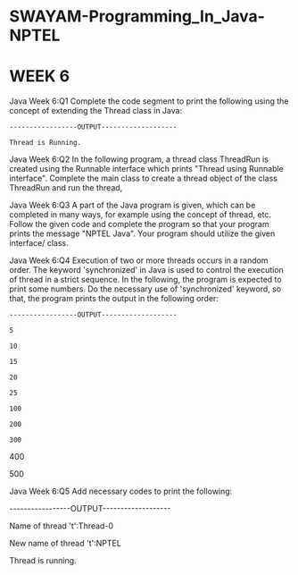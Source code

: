 # SWAYAM-Programming_In_Java-NPTEL

# WEEK 6
Java Week 6:Q1 Complete the code segment to print the following using the concept of extending the Thread class in Java:

    -----------------OUTPUT-------------------

    Thread is Running.

Java Week 6:Q2 In the following program, a thread class ThreadRun is created using the Runnable interface which prints "Thread using Runnable interface". Complete the main class to create a thread object of the class ThreadRun and run the thread,

Java Week 6:Q3 A part of the Java program is given, which can be completed in many ways, for example using the concept of thread, etc. Follow the given code and complete the program so that your program prints the message "NPTEL Java". Your program should utilize the given interface/ class.

Java Week 6:Q4 Execution of two or more threads occurs in a random order. The keyword 'synchronized' in Java is used to control the execution of thread in a strict sequence. In the following, the program is expected to print some numbers. Do the necessary use of 'synchronized' keyword, so that, the program prints the output in the following order:

    -----------------OUTPUT-------------------

    5

    10

    15

    20

    25

    100

    200

    300

400

500

Java Week 6:Q5 Add necessary codes to print the following:

-----------------OUTPUT-------------------

Name of thread 't':Thread-0

New name of thread 't':NPTEL

Thread is running.
